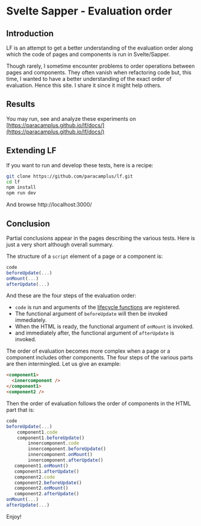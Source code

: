 # Svelte Sapper - Evaluation order

## Introduction

LF is an attempt to get a better understanding of the evaluation order
along which the code of pages and components is run in Svelte/Sapper.

Though rarely, I sometime encounter problems to order operations
between pages and components. They often vanish when refactoring code
but, this time, I wanted to have a better understanding of the exact
order of evaluation. Hence this site. I share it since it might help
others.

## Results

You may run, see and analyze these experiments on 
[https://paracamplus.github.io/lf/docs/](https://paracamplus.github.io/lf/docs/)

## Extending LF

If you want to run and develop these tests, here is a recipe:

```bash
git clone https://github.com/paracamplus/lf.git
cd lf 
npm install
npm run dev
```

And browse http://localhost:3000/

## Conclusion

Partial conclusions appear in the pages describing the various tests.
Here is just a very short although overall summary.

The structure of a `script` element of a page or a component is:

``` javascript
code
beforeUpdate(...)
onMount(...)
afterUpdate(...)
```

And these are the four steps of the evaluation order:

- `code` is run and arguments of the [lifecycle functions](https://svelte.dev/docs#Run_time) are registered. 
- The functional argument of `beforeUpdate` will then be invoked immediately.
- When the HTML is ready, the functional argument of `onMount` is invoked.
- and immediately after, the functional argument of `afterUpdate` is invoked.

The order of evaluation becomes more complex when a page or a component
includes other components. The four steps of the various parts are
then intermingled. Let us give an example:

``` html
<component1>
  <innercomponent />
</component1>
<component2 /> 
```

Then the order of evaluation follows the order of components
in the HTML part that is:

``` javascript
code
beforeUpdate(...)
    component1.code
    component1.beforeUpdate()
        innercomponent.code
        innercomponent.beforeUpdate()
        innercomponent.onMount()
        innercomponent.afterUpdate()
   component1.onMount()
   component1.afterUpdate()
   component2.code
   component2.beforeUpdate()
   component2.onMount()
   component2.afterUpdate()
onMount(...)
afterUpdate(...)
```

Enjoy!



